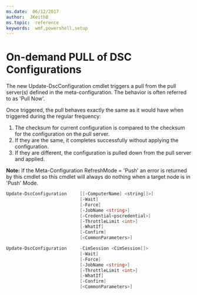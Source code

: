 ```yaml
---
ms.date:  06/12/2017
author:  JKeithB
ms.topic:  reference
keywords:  wmf,powershell,setup
---
```


# On-demand PULL of DSC Configurations

The new Update-DscConfiguration cmdlet triggers a pull from the pull server(s) defined in the meta-configuration. The behavior is often referred to as 'Pull Now'.


Once triggered, the pull behaves exactly the same as it would have when triggered during the regular frequency:

1. The checksum for current configuration is compared to the checksum for the configuration on the pull server.
2. If they are the same, it completes successfully without applying the configuration.
3. If they are different, the configuration is pulled down from the pull server and applied.

**Note:** If the Meta-Configuration RefreshMode = 'Push' an error is returned by this cmdlet so this cmdlet will always do nothing when a target node is in 'Push' Mode.

```powershell
Update-DscConfiguration 	[[-ComputerName] <string[]>]
							[-Wait]
							[-Force]
							[-JobName <string>]
							[-Credential<pscredential>]
							[-ThrottleLimit <int>]
							[-WhatIf]
							[-Confirm]
							[<CommonParameters>]

Update-DscConfiguration 	-CimSession <CimSession[]>
							[-Wait]
							[-Force]
							[-JobName <string>]
							[-ThrottleLimit <int>]
							[-WhatIf]
							[-Confirm]
							[<CommonParameters>]
```